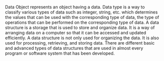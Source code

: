 Data Object represents an object having a data. Data type is a way to classify various types of data such as integer, string, etc. which determines the values that can be used with the corresponding type of data, the type of operations that can be performed on the corresponding type of data. A data structure is a storage that is used to store and organize data. It is a way of arranging data on a computer so that it can be accessed and updated efficiently. A data structure is not only used for organizing the data. It is also used for processing, retrieving, and storing data. There are different basic and advanced types of data structures that are used in almost every program or software system that has been developed. 
